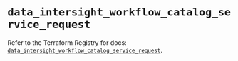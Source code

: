 # `data_intersight_workflow_catalog_service_request`

Refer to the Terraform Registry for docs: [`data_intersight_workflow_catalog_service_request`](https://registry.terraform.io/providers/ciscodevnet/intersight/1.0.71/docs/data-sources/workflow_catalog_service_request).
